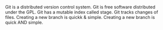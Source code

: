 Git is a distributed version control system.
Git is free software distributed under the GPL.
Git has a mutable index called stage.
Git tracks changes of files.
Creating a new branch is quickk & simple.
Creating a new branch is quick AND simple.
